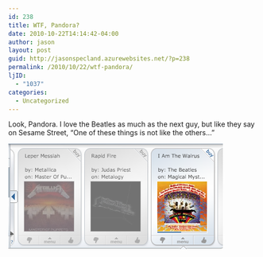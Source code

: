 ```yaml
---
id: 238
title: WTF, Pandora?
date: 2010-10-22T14:14:42-04:00
author: jason
layout: post
guid: http://jasonspecland.azurewebsites.net/?p=238
permalink: /2010/10/22/wtf-pandora/
ljID:
  - "1037"
categories:
  - Uncategorized
---
```

Look, Pandora. I love the Beatles as much as the next guy, but like they say on Sesame Street, &#8220;One of these things is not like the others&#8230;&#8221;

![WTF Pandora](../images/wtf_pandora.png)